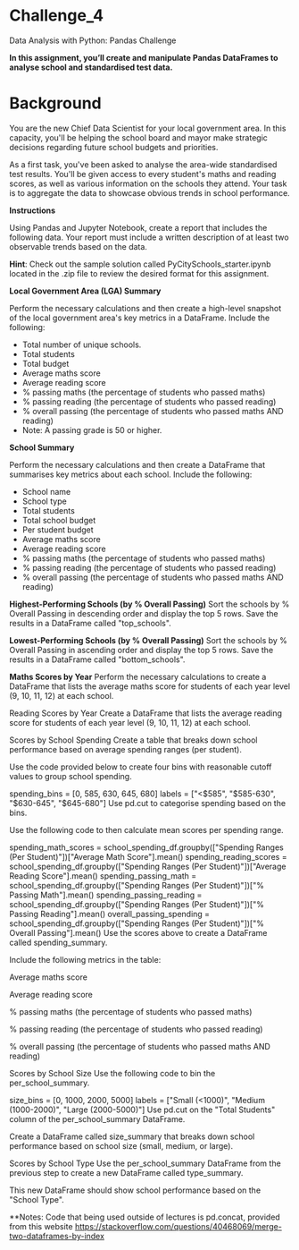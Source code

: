 # Challenge_4
Data Analysis with Python: Pandas Challenge

__In this assignment, you’ll create and manipulate Pandas DataFrames to analyse school and standardised test data.__

# Background

  You are the new Chief Data Scientist for your local government area. In this capacity, you'll be helping the school board and mayor make strategic        decisions regarding future school budgets and priorities.

  As a first task, you've been asked to analyse the area-wide standardised test results. You'll be given access to every student's maths and reading        scores, as well as various information on the schools they attend. Your task is to aggregate the data to showcase obvious trends in school performance.


**Instructions**

  Using Pandas and Jupyter Notebook, create a report that includes the following data. Your report must include a written description of at least two       observable trends based on the data.

  **Hint**: Check out the sample solution called PyCitySchools_starter.ipynb located in the .zip file to review the desired format for this assignment.

  **Local Government Area (LGA) Summary**
  
  Perform the necessary calculations and then create a high-level snapshot of the local government area's key metrics in a DataFrame.
  Include the following:
  - Total number of unique schools.
  - Total students
  - Total budget
  - Average maths score
  - Average reading score
  - % passing maths (the percentage of students who passed maths)
  - % passing reading (the percentage of students who passed reading)
  - % overall passing (the percentage of students who passed maths AND reading)
  - Note: A passing grade is 50 or higher.

  **School Summary**
  
  Perform the necessary calculations and then create a DataFrame that summarises key metrics about each school.
  Include the following:
  - School name
  - School type
  - Total students
  - Total school budget
  - Per student budget
  - Average maths score
  - Average reading score
  - % passing maths (the percentage of students who passed maths)
  - % passing reading (the percentage of students who passed reading)
  - % overall passing (the percentage of students who passed maths AND reading)

  **Highest-Performing Schools (by % Overall Passing)**
  Sort the schools by % Overall Passing in descending order and display the top 5 rows.
  Save the results in a DataFrame called "top_schools".

  **Lowest-Performing Schools (by % Overall Passing)**
  Sort the schools by % Overall Passing in ascending order and display the top 5 rows.
  Save the results in a DataFrame called "bottom_schools".

**Maths Scores by Year**
Perform the necessary calculations to create a DataFrame that lists the average maths score for students of each year level (9, 10, 11, 12) at each school.

Reading Scores by Year
Create a DataFrame that lists the average reading score for students of each year level (9, 10, 11, 12) at each school.

Scores by School Spending
Create a table that breaks down school performance based on average spending ranges (per student).

Use the code provided below to create four bins with reasonable cutoff values to group school spending.

spending_bins = [0, 585, 630, 645, 680]
labels = ["<$585", "$585-630", "$630-645", "$645-680"]
Use pd.cut to categorise spending based on the bins.

Use the following code to then calculate mean scores per spending range.

spending_math_scores = school_spending_df.groupby(["Spending Ranges (Per Student)"])["Average Math Score"].mean()
spending_reading_scores = school_spending_df.groupby(["Spending Ranges (Per Student)"])["Average Reading Score"].mean()
spending_passing_math = school_spending_df.groupby(["Spending Ranges (Per Student)"])["% Passing Math"].mean()
spending_passing_reading = school_spending_df.groupby(["Spending Ranges (Per Student)"])["% Passing Reading"].mean()
overall_passing_spending = school_spending_df.groupby(["Spending Ranges (Per Student)"])["% Overall Passing"].mean()
Use the scores above to create a DataFrame called spending_summary.

Include the following metrics in the table:

Average maths score

Average reading score

% passing maths (the percentage of students who passed maths)

% passing reading (the percentage of students who passed reading)

% overall passing (the percentage of students who passed maths AND reading)

Scores by School Size
Use the following code to bin the per_school_summary.

size_bins = [0, 1000, 2000, 5000]
labels = ["Small (<1000)", "Medium (1000-2000)", "Large (2000-5000)"]
Use pd.cut on the "Total Students" column of the per_school_summary DataFrame.

Create a DataFrame called size_summary that breaks down school performance based on school size (small, medium, or large).

Scores by School Type
Use the per_school_summary DataFrame from the previous step to create a new DataFrame called type_summary.

This new DataFrame should show school performance based on the "School Type".










**Notes: 
Code that being used outside of lectures is pd.concat, provided from this website https://stackoverflow.com/questions/40468069/merge-two-dataframes-by-index

